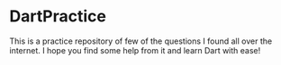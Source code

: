 # DartPractice

This is a practice repository of few of the questions I found all over the internet. I hope you find some help from it and learn Dart with ease!
